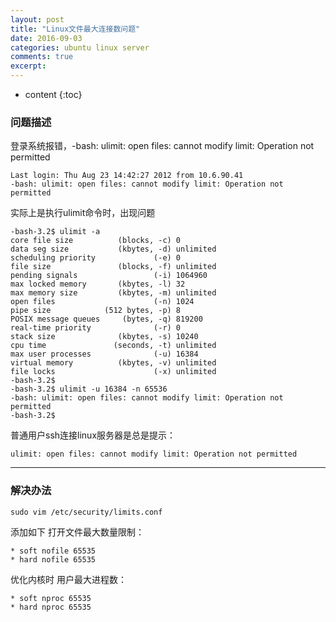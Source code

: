 ```yaml
---
layout: post
title: "Linux文件最大连接数问题"
date: 2016-09-03
categories: ubuntu linux server
comments: true
excerpt:
---
```


* content
{:toc}

### 问题描述

登录系统报错，-bash: ulimit: open files: cannot modify limit: Operation not permitted
	
	Last login: Thu Aug 23 14:42:27 2012 from 10.6.90.41
	-bash: ulimit: open files: cannot modify limit: Operation not permitted	

实际上是执行ulimit命令时，出现问题

	-bash-3.2$ ulimit -a
	core file size          (blocks, -c) 0
	data seg size           (kbytes, -d) unlimited
	scheduling priority             (-e) 0
	file size               (blocks, -f) unlimited
	pending signals                 (-i) 1064960
	max locked memory       (kbytes, -l) 32
	max memory size         (kbytes, -m) unlimited
	open files                      (-n) 1024
	pipe size            (512 bytes, -p) 8
	POSIX message queues     (bytes, -q) 819200
	real-time priority              (-r) 0
	stack size              (kbytes, -s) 10240
	cpu time               (seconds, -t) unlimited
	max user processes              (-u) 16384
	virtual memory          (kbytes, -v) unlimited
	file locks                      (-x) unlimited
	-bash-3.2$ 
	-bash-3.2$ ulimit -u 16384 -n 65536
	-bash: ulimit: open files: cannot modify limit: Operation not permitted
	-bash-3.2$ 

普通用户ssh连接linux服务器是总是提示：

	ulimit: open files: cannot modify limit: Operation not permitted

---

### 解决办法

	sudo vim /etc/security/limits.conf

添加如下
打开文件最大数量限制：

	* soft nofile 65535
	* hard nofile 65535

优化内核时
用户最大进程数：

	* soft nproc 65535
	* hard nproc 65535
